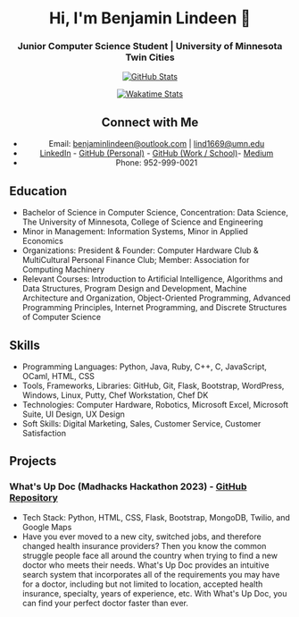 <div align="center">

# Hi, I'm Benjamin Lindeen 👋

### Junior Computer Science Student | University of Minnesota Twin Cities

[![GitHub Stats](https://github-readme-stats.vercel.app/api?username=BenjaminLindeen&show_icons=true&theme=radical)](https://github.com/BenjaminLindeen)

[![Wakatime Stats](https://github-readme-stats.vercel.app/api/wakatime?username=BenjaminLindeen&theme=radical)](https://wakatime.com/@BenjaminLindeen)

## Connect with Me

- Email: benjaminlindeen@outlook.com | lind1669@umn.edu
- [LinkedIn](https://www.linkedin.com/in/benjaminlindeen) - [GitHub (Personal)](https://github.com/BenjaminLindeen) - [GitHub (Work / School)](https://github.umn.edu/lind1669)- [Medium](https://medium.com/@benjaminlindeen)
- Phone: 952-999-0021 

</div>

## Education

- Bachelor of Science in Computer Science, Concentration: Data Science, The University of Minnesota, College of Science and Engineering
- Minor in Management: Information Systems, Minor in Applied Economics
- Organizations: President & Founder: Computer Hardware Club & MultiCultural Personal Finance Club; Member: Association for Computing Machinery
- Relevant Courses: Introduction to Artificial Intelligence, Algorithms and Data Structures, Program Design and Development, Machine Architecture and Organization, Object-Oriented Programming, Advanced Programming Principles, Internet Programming, and Discrete Structures of Computer Science

## Skills

- Programming Languages: Python, Java, Ruby, C++, C, JavaScript, OCaml, HTML, CSS 
- Tools, Frameworks, Libraries: GitHub, Git, Flask, Bootstrap, WordPress, Windows, Linux, Putty, Chef Workstation, Chef DK
- Technologies: Computer Hardware, Robotics, Microsoft Excel, Microsoft Suite, UI Design, UX Design 
- Soft Skills: Digital Marketing, Sales, Customer Service, Customer Satisfaction

## Projects

### What's Up Doc (Madhacks Hackathon 2023) - [GitHub Repository](https://github.com/Madhacks-2023-WhatsUpDoc)
- Tech Stack: Python, HTML, CSS, Flask, Bootstrap, MongoDB, Twilio, and Google Maps
- Have you ever moved to a new city, switched jobs, and therefore changed health insurance providers? Then you know the common struggle people face all around the country when trying to find a new doctor who meets their needs. What's Up Doc provides an intuitive search system that incorporates all of the requirements you may have for a doctor, including but not limited to location, accepted health insurance, specialty, years of experience, etc. With What's Up Doc, you can find your perfect doctor faster than ever.
